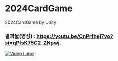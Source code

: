 # 2024CardGame
 2024CardGame by Unity
 
### 결과물(영상) : https://youtu.be/CnPrfhej7yo?si=qPfsK75C2_ZNpwj_
[![Video Label](http://img.youtube.com/vi/CnPrfhej7yo/0.jpg)](https://www.youtube.com/watch?v=CnPrfhej7yo)
